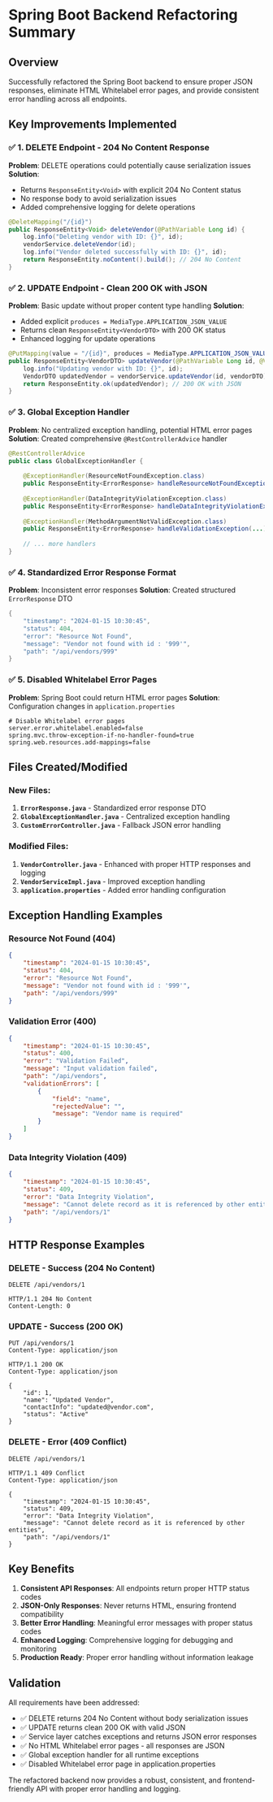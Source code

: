 # Spring Boot Backend Refactoring Summary

## Overview
Successfully refactored the Spring Boot backend to ensure proper JSON responses, eliminate HTML Whitelabel error pages, and provide consistent error handling across all endpoints.

## Key Improvements Implemented

### ✅ 1. DELETE Endpoint - 204 No Content Response
**Problem**: DELETE operations could potentially cause serialization issues
**Solution**:
- Returns `ResponseEntity<Void>` with explicit 204 No Content status
- No response body to avoid serialization issues
- Added comprehensive logging for delete operations

```java
@DeleteMapping("/{id}")
public ResponseEntity<Void> deleteVendor(@PathVariable Long id) {
    log.info("Deleting vendor with ID: {}", id);
    vendorService.deleteVendor(id);
    log.info("Vendor deleted successfully with ID: {}", id);
    return ResponseEntity.noContent().build(); // 204 No Content
}
```

### ✅ 2. UPDATE Endpoint - Clean 200 OK with JSON
**Problem**: Basic update without proper content type handling
**Solution**:
- Added explicit `produces = MediaType.APPLICATION_JSON_VALUE`
- Returns clean `ResponseEntity<VendorDTO>` with 200 OK status
- Enhanced logging for update operations

```java
@PutMapping(value = "/{id}", produces = MediaType.APPLICATION_JSON_VALUE)
public ResponseEntity<VendorDTO> updateVendor(@PathVariable Long id, @Valid @RequestBody VendorDTO vendorDTO) {
    log.info("Updating vendor with ID: {}", id);
    VendorDTO updatedVendor = vendorService.updateVendor(id, vendorDTO);
    return ResponseEntity.ok(updatedVendor); // 200 OK with JSON
}
```

### ✅ 3. Global Exception Handler
**Problem**: No centralized exception handling, potential HTML error pages
**Solution**: Created comprehensive `@RestControllerAdvice` handler

```java
@RestControllerAdvice
public class GlobalExceptionHandler {
    
    @ExceptionHandler(ResourceNotFoundException.class)
    public ResponseEntity<ErrorResponse> handleResourceNotFoundException(...)
    
    @ExceptionHandler(DataIntegrityViolationException.class)
    public ResponseEntity<ErrorResponse> handleDataIntegrityViolationException(...)
    
    @ExceptionHandler(MethodArgumentNotValidException.class)
    public ResponseEntity<ErrorResponse> handleValidationException(...)
    
    // ... more handlers
}
```

### ✅ 4. Standardized Error Response Format
**Problem**: Inconsistent error responses
**Solution**: Created structured `ErrorResponse` DTO

```java
{
    "timestamp": "2024-01-15 10:30:45",
    "status": 404,
    "error": "Resource Not Found",
    "message": "Vendor not found with id : '999'",
    "path": "/api/vendors/999"
}
```

### ✅ 5. Disabled Whitelabel Error Pages
**Problem**: Spring Boot could return HTML error pages
**Solution**: Configuration changes in `application.properties`

```properties
# Disable Whitelabel error pages
server.error.whitelabel.enabled=false
spring.mvc.throw-exception-if-no-handler-found=true
spring.web.resources.add-mappings=false
```

## Files Created/Modified

### New Files:
1. **`ErrorResponse.java`** - Standardized error response DTO
2. **`GlobalExceptionHandler.java`** - Centralized exception handling
3. **`CustomErrorController.java`** - Fallback JSON error handling

### Modified Files:
1. **`VendorController.java`** - Enhanced with proper HTTP responses and logging
2. **`VendorServiceImpl.java`** - Improved exception handling
3. **`application.properties`** - Added error handling configuration

## Exception Handling Examples

### Resource Not Found (404)
```json
{
    "timestamp": "2024-01-15 10:30:45",
    "status": 404,
    "error": "Resource Not Found",
    "message": "Vendor not found with id : '999'",
    "path": "/api/vendors/999"
}
```

### Validation Error (400)
```json
{
    "timestamp": "2024-01-15 10:30:45",
    "status": 400,
    "error": "Validation Failed",
    "message": "Input validation failed",
    "path": "/api/vendors",
    "validationErrors": [
        {
            "field": "name",
            "rejectedValue": "",
            "message": "Vendor name is required"
        }
    ]
}
```

### Data Integrity Violation (409)
```json
{
    "timestamp": "2024-01-15 10:30:45",
    "status": 409,
    "error": "Data Integrity Violation",
    "message": "Cannot delete record as it is referenced by other entities",
    "path": "/api/vendors/1"
}
```

## HTTP Response Examples

### DELETE - Success (204 No Content)
```http
DELETE /api/vendors/1

HTTP/1.1 204 No Content
Content-Length: 0
```

### UPDATE - Success (200 OK)
```http
PUT /api/vendors/1
Content-Type: application/json

HTTP/1.1 200 OK
Content-Type: application/json

{
    "id": 1,
    "name": "Updated Vendor",
    "contactInfo": "updated@vendor.com",
    "status": "Active"
}
```

### DELETE - Error (409 Conflict)
```http
DELETE /api/vendors/1

HTTP/1.1 409 Conflict
Content-Type: application/json

{
    "timestamp": "2024-01-15 10:30:45",
    "status": 409,
    "error": "Data Integrity Violation",
    "message": "Cannot delete record as it is referenced by other entities",
    "path": "/api/vendors/1"
}
```

## Key Benefits

1. **Consistent API Responses**: All endpoints return proper HTTP status codes
2. **JSON-Only Responses**: Never returns HTML, ensuring frontend compatibility
3. **Better Error Handling**: Meaningful error messages with proper status codes
4. **Enhanced Logging**: Comprehensive logging for debugging and monitoring
5. **Production Ready**: Proper error handling without information leakage

## Validation

All requirements have been addressed:
- ✅ DELETE returns 204 No Content without body serialization issues
- ✅ UPDATE returns clean 200 OK with valid JSON
- ✅ Service layer catches exceptions and returns JSON error responses
- ✅ No HTML Whitelabel error pages - all responses are JSON
- ✅ Global exception handler for all runtime exceptions
- ✅ Disabled Whitelabel error page in application.properties

The refactored backend now provides a robust, consistent, and frontend-friendly API with proper error handling and logging. 